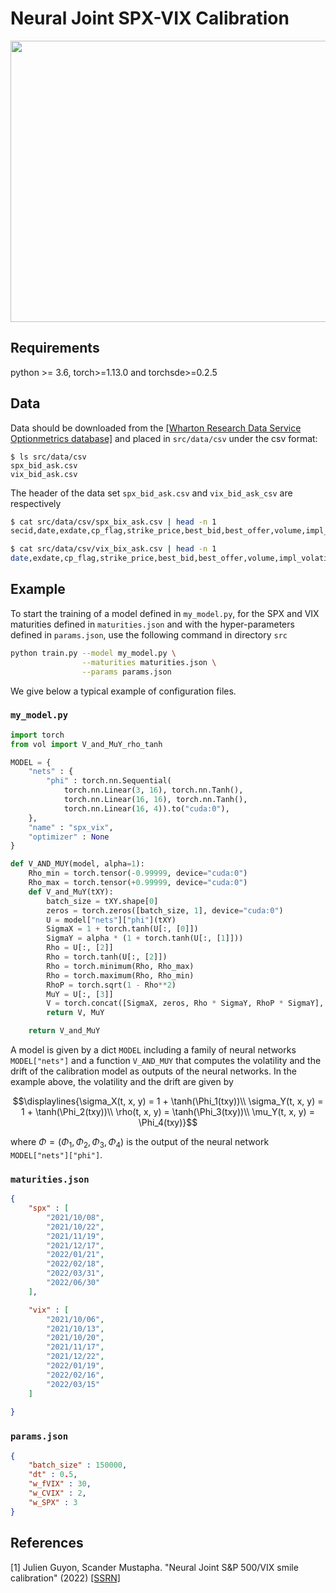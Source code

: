 # Neural Joint SPX-VIX Calibration

<p align="center">
  <img width="600" height="450" src="./training.gif">
</p>

## Requirements
python >= 3.6, torch>=1.13.0 and torchsde>=0.2.5

## Data

Data should be downloaded from the [[Wharton Research Data Service Optionmetrics database]](https://wrds-www.wharton.upenn.edu/login/?next=/pages/get-data/optionmetrics/ivy-db-us/options/option-prices) and placed in `src/data/csv` under the csv format:
```
$ ls src/data/csv
spx_bid_ask.csv
vix_bid_ask.csv
```

The header of the data set `spx_bid_ask.csv` and `vix_bid_ask_csv` are respectively
```bash
$ cat src/data/csv/spx_bix_ask.csv | head -n 1
secid,date,exdate,cp_flag,strike_price,best_bid,best_offer,volume,impl_volatility,optionid,am_settlement,forward_price,index_flag,issuer,exercise_style

$ cat src/data/csv/vix_bix_ask.csv | head -n 1
date,exdate,cp_flag,strike_price,best_bid,best_offer,volume,impl_volatility,optionid,am_settlement,forward_price,index_flag,issuer,exercise_style
```

## Example

To start the training of a model defined in `my_model.py`, for the SPX and VIX maturities defined in `maturities.json` and with the hyper-parameters defined in `params.json`, use the following command in directory `src`
```bash
python train.py --model my_model.py \
                --maturities maturities.json \
                --params params.json 
```


We give below a typical example of configuration files.
### `my_model.py`
```python
import torch
from vol import V_and_MuY_rho_tanh

MODEL = {
    "nets" : {
        "phi" : torch.nn.Sequential(
            torch.nn.Linear(3, 16), torch.nn.Tanh(),
            torch.nn.Linear(16, 16), torch.nn.Tanh(),
            torch.nn.Linear(16, 4)).to("cuda:0"),
    },
    "name" : "spx_vix",
    "optimizer" : None
}

def V_AND_MUY(model, alpha=1):
    Rho_min = torch.tensor(-0.99999, device="cuda:0")
    Rho_max = torch.tensor(+0.99999, device="cuda:0")
    def V_and_MuY(tXY):
        batch_size = tXY.shape[0]
        zeros = torch.zeros([batch_size, 1], device="cuda:0")
        U = model["nets"]["phi"](tXY)
        SigmaX = 1 + torch.tanh(U[:, [0]])
        SigmaY = alpha * (1 + torch.tanh(U[:, [1]]))
        Rho = U[:, [2]]
        Rho = torch.tanh(U[:, [2]])
        Rho = torch.minimum(Rho, Rho_max)
        Rho = torch.maximum(Rho, Rho_min)
        RhoP = torch.sqrt(1 - Rho**2)
        MuY = U[:, [3]]
        V = torch.concat([SigmaX, zeros, Rho * SigmaY, RhoP * SigmaY], axis=-1)
        return V, MuY

    return V_and_MuY

```
A model is given by a dict `MODEL` including a family of neural networks `MODEL["nets"]` and a function `V_AND_MUY` that computes the volatility and the drift of the calibration model as outputs of the neural networks. In the example above, the volatility and the drift are given by
```math
\displaylines{\sigma_X(t, x, y) = 1 + \tanh(\Phi_1(txy))\\
\sigma_Y(t, x, y) = 1 + \tanh(\Phi_2(txy))\\
\rho(t, x, y) = \tanh(\Phi_3(txy))\\
\mu_Y(t, x, y) = \Phi_4(txy)}
```
where $\Phi = (\Phi_1, \Phi_2, \Phi_3, \Phi_4)$ is the output of the neural network `MODEL["nets"]["phi"]`.
### `maturities.json`
```json
{
    "spx" : [
        "2021/10/08",
        "2021/10/22",
        "2021/11/19",
        "2021/12/17",
        "2022/01/21",
        "2022/02/18",
        "2022/03/31",
        "2022/06/30"
    ],

    "vix" : [
        "2021/10/06",
        "2021/10/13",
        "2021/10/20",
        "2021/11/17",
        "2021/12/22",
        "2022/01/19",
        "2022/02/16",
        "2022/03/15"
    ]
    
}
```
### `params.json`
```json
{
    "batch_size" : 150000,
    "dt" : 0.5,
    "w_fVIX" : 30,
    "w_CVIX" : 2,
    "w_SPX" : 3
}
```


## References
\[1\] Julien Guyon, Scander Mustapha. "Neural Joint S&P 500/VIX smile calibration" (2022) [[SSRN]](https://papers.ssrn.com/sol3/papers.cfm?abstract_id=4309576)

